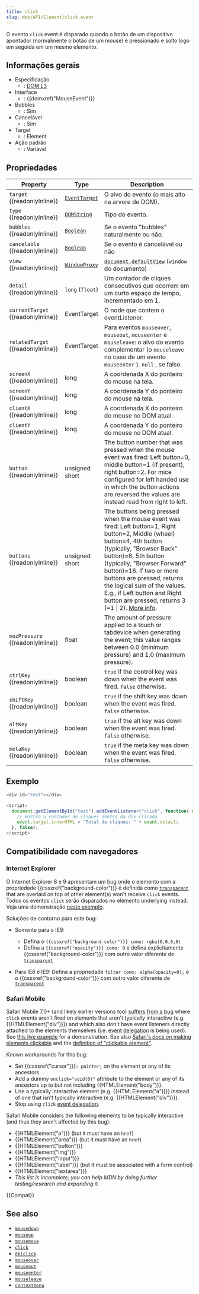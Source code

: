 ```yaml
---
title: click
slug: Web/API/Element/click_event
---
```


O evento `click` event é disparado quando o botão de um dispositivo apontador (normalmente o botão de um mouse) é pressionado e solto logo em seguida em um mesmo elemento.

## Informações gerais

- Especificação
  - : [DOM L3](https://www.w3.org/TR/DOM-Level-3-Events/#event-type-click)
- Interface
  - : {{domxref("MouseEvent")}}
- Bubbles
  - : Sim
- Cancelável
  - : Sim
- Target
  - : Element
- Ação padrão
  - : Variável

## Propriedades

| Property                           | Type                                             | Description                                                                                                                                                                                                                                                                                                                                                                                                             |
| ---------------------------------- | ------------------------------------------------ | ----------------------------------------------------------------------------------------------------------------------------------------------------------------------------------------------------------------------------------------------------------------------------------------------------------------------------------------------------------------------------------------------------------------------- |
| `target` {{readonlyInline}}        | [`EventTarget`](/pt-BR/docs/Web/API/EventTarget) | O alvo do evento (o mais alto na arvore de DOM).                                                                                                                                                                                                                                                                                                                                                                        |
| `type` {{readonlyInline}}          | [`DOMString`](/pt-BR/docs/conflicting/Web/JavaScript/Reference/Global_Objects/String)     | Tipo do evento.                                                                                                                                                                                                                                                                                                                                                                                                         |
| `bubbles` {{readonlyInline}}       | [`Boolean`](/pt-BR/docs/Web/JavaScript/Reference/Global_Objects/Boolean)         | Se o evento "bubbles" naturalmente ou não.                                                                                                                                                                                                                                                                                                                                                                              |
| `cancelable` {{readonlyInline}}    | [`Boolean`](/pt-BR/docs/Web/JavaScript/Reference/Global_Objects/Boolean)         | Se o evento é cancelável ou não                                                                                                                                                                                                                                                                                                                                                                                         |
| `view` {{readonlyInline}}          | [`WindowProxy`](/pt-BR/docs/Web/API/WindowProxy) | [`document.defaultView`](/pt-BR/docs/Web/API/Document/defaultView) (`window` do documento)                                                                                                                                                                                                                                                                                                                              |
| `detail` {{readonlyInline}}        | `long` (`float`)                                 | Um contador de cliques consecutivos que ocorrem em um curto espaço de tempo, incrementado em 1.                                                                                                                                                                                                                                                                                                                         |
| `currentTarget` {{readonlyInline}} | EventTarget                                      | O node que contem o eventListener.                                                                                                                                                                                                                                                                                                                                                                                      |
| `relatedTarget` {{readonlyInline}} | EventTarget                                      | Para eventos `mouseover`, `mouseout`, `mouseenter` e `mouseleave`: o alvo do evento complementar (o `mouseleave` no caso de um evento `mouseenter` ). `null` , se falso.                                                                                                                                                                                                                                                |
| `screenX` {{readonlyInline}}       | long                                             | A coordenada X do ponteiro do mouse na tela.                                                                                                                                                                                                                                                                                                                                                                            |
| `screenY` {{readonlyInline}}       | long                                             | A coordenada Y do ponteiro do mouse na tela.                                                                                                                                                                                                                                                                                                                                                                            |
| `clientX` {{readonlyInline}}       | long                                             | A coordenada X do ponteiro do mouse no DOM atual.                                                                                                                                                                                                                                                                                                                                                                       |
| `clientY` {{readonlyInline}}       | long                                             | A coordenada Y do ponteiro do mouse no DOM atual.                                                                                                                                                                                                                                                                                                                                                                       |
| `button` {{readonlyInline}}        | unsigned short                                   | The button number that was pressed when the mouse event was fired: Left button=0, middle button=1 (if present), right button=2. For mice configured for left handed use in which the button actions are reversed the values are instead read from right to left.                                                                                                                                                        |
| `buttons` {{readonlyInline}}       | unsigned short                                   | The buttons being pressed when the mouse event was fired: Left button=1, Right button=2, Middle (wheel) button=4, 4th button (typically, "Browser Back" button)=8, 5th button (typically, "Browser Forward" button)=16. If two or more buttons are pressed, returns the logical sum of the values. E.g., if Left button and Right button are pressed, returns 3 (=1 \| 2). [More info](/pt-BR/docs/Web/API/MouseEvent). |
| `mozPressure` {{readonlyInline}}   | float                                            | The amount of pressure applied to a touch or tabdevice when generating the event; this value ranges between 0.0 (minimum pressure) and 1.0 (maximum pressure).                                                                                                                                                                                                                                                          |
| `ctrlKey` {{readonlyInline}}       | boolean                                          | `true` if the control key was down when the event was fired. `false` otherwise.                                                                                                                                                                                                                                                                                                                                         |
| `shiftKey` {{readonlyInline}}      | boolean                                          | `true` if the shift key was down when the event was fired. `false` otherwise.                                                                                                                                                                                                                                                                                                                                           |
| `altKey` {{readonlyInline}}        | boolean                                          | `true` if the alt key was down when the event was fired. `false` otherwise.                                                                                                                                                                                                                                                                                                                                             |
| `metaKey` {{readonlyInline}}       | boolean                                          | `true` if the meta key was down when the event was fired. `false` otherwise.                                                                                                                                                                                                                                                                                                                                            |

## Exemplo

```js
<div id="test"></div>

<script>
  document.getElementById("test").addEventListener("click", function( event ) {
    // mostra o contador de cliques dentro da div clicada
    event.target.innerHTML = "Total de cliques: " + event.detail;
  }, false);
</script>
```

## Compatibilidade com navegadores

### Internet Explorer

O Internet Explorer 8 e 9 apresentam um bug onde o elemento com a propriedade {{cssxref("background-color")}} é definida como [`transparent`](/pt-BR/docs/Web/CSS/color_value#transparent_keyword) that are overlaid on top of other element(s) won't receive `click` events. Todos os eventos `click` serão disparados no elemento underlying instead. Veja uma demonstração [neste exemplo](https://jsfiddle.net/YUKma/show/).

Soluções de contorno para este bug:

- Somente para o IE9:

  - Defina o `{{cssxref("background-color")}} como: rgba(0,0,0,0)`
  - Defina a `{{cssxref("opacity")}} como: 0` e defina explicitamente {{cssxref("background-color")}} com outro valor diferente de [`transparent`](/pt-BR/docs/Web/CSS/color_value#transparent_keyword)

- Para IE8 e IE9: Defina a propriedade `filter como: alpha(opacity=0);` e o {{cssxref("background-color")}} com outro valor diferente de [`transparent`](/pt-BR/docs/Web/CSS/color_value#transparent_keyword)

### Safari Mobile

Safari Mobile 7.0+ (and likely earlier versions too) [suffers from a bug](https://bugs.webkit.org/show_bug.cgi?id=153887) where `click` events aren't fired on elements that aren't typically interactive (e.g. {{HTMLElement("div")}}) and which also don't have event listeners directly attached to the elements themselves (i.e. [event delegation](https://davidwalsh.name/event-delegate) is being used). See [this live example](https://jsfiddle.net/cvrhulu/k9t0sdnf/show/) for a demonstration. See also [Safari's docs on making elements clickable](https://developer.apple.com/library/safari/documentation/appleapplications/reference/safariwebcontent/HandlingEvents/HandlingEvents.html#//apple_ref/doc/uid/TP40006511-SW6) and the [definition of "clickable element"](https://developer.apple.com/library/safari/documentation/appleapplications/reference/safariwebcontent/HandlingEvents/HandlingEvents.html#//apple_ref/doc/uid/TP40006511-SW7).

Known workarounds for this bug:

- Set {{cssxref("cursor")}}`: pointer;` on the element or any of its ancestors.
- Add a dummy `onclick="void(0)"` attribute to the element or any of its ancestors up to but not including {{HTMLElement("body")}}.
- Use a typically interactive element (e.g. {{HTMLElement("a")}}) instead of one that isn't typically interactive (e.g. {{HTMLElement("div")}}).
- Stop using `click` [event delegation](https://davidwalsh.name/event-delegate).

Safari Mobile considers the following elements to be typically interactive (and thus they aren't affected by this bug):

- {{HTMLElement("a")}} (but it must have an `href`)
- {{HTMLElement("area")}} (but it must have an `href`)
- {{HTMLElement("button")}}
- {{HTMLElement("img")}}
- {{HTMLElement("input")}}
- {{HTMLElement("label")}} (but it must be associated with a form control)
- {{HTMLElement("textarea")}}
- _This list is incomplete; you can help MDN by doing further testing/research and expanding it._

{{Compat}}

## See also

- [`mousedown`](/pt-BR/docs/Web/API/Element/mousedown_event)
- [`mouseup`](/pt-BR/docs/Web/API/Element/mouseup_event)
- [`mousemove`](/pt-BR/docs/Web/API/Element/mousemove_event)
- [`click`](/pt-BR/docs/Web/API/Element/click_event)
- [`dblclick`](/pt-BR/docs/Web/API/Element/dblclick_event)
- [`mouseover`](/pt-BR/docs/Web/API/Element/mouseover_event)
- [`mouseout`](/pt-BR/docs/Web/API/Element/mouseout_event)
- [`mouseenter`](/pt-BR/docs/Web/API/Element/mouseenter_event)
- [`mouseleave`](/pt-BR/docs/Web/API/Element/mouseleave_event)
- [`contextmenu`](/pt-BR/docs/Web/API/Element/contextmenu_event)
